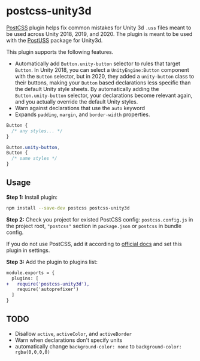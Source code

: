 # postcss-unity3d

[PostCSS] plugin helps fix common mistakes for Unity 3d `.uss` files meant to be used across Unity 2018, 2019, and 2020.
The plugin is meant to be used with the [PostUSS] package for Unity3d.

[PostCSS]: https://github.com/postcss/postcss
[PostUSS]: https://github.com/cdhanna/postuss

This plugin supports the following features.
- Automatically add `Button.unity-button` selector to rules that target `Button`. In Unity 2018, you can select a `UnityEngine:Button` component with the `Button` selector, but in 2020, they added a `unity-button` class to their buttons, making your `Button` based declarations less specific than the default Unity style sheets. By automatically adding the `Button.unity-button` selector, your declarations become relevant again, and you actually override the default Unity styles.
- Warn against declarations that use the `auto` keyword  
- Expands `padding`, `margin`, and `border-width` properties. 

```css
Button {
  /* any styles... */
}
```

```css
Button.unity-button,
Button {
  /* same styles */
}
```


## Usage

**Step 1:** Install plugin:

```sh
npm install --save-dev postcss postcss-unity3d
```

**Step 2:** Check you project for existed PostCSS config: `postcss.config.js`
in the project root, `"postcss"` section in `package.json`
or `postcss` in bundle config.

If you do not use PostCSS, add it according to [official docs]
and set this plugin in settings.

**Step 3:** Add the plugin to plugins list:

```diff
module.exports = {
  plugins: [
+   require('postcss-unity3d'),
    require('autoprefixer')
  ]
}
```

## TODO
- Disallow `active`, `activeColor`, and `activeBorder` 
- Warn when declarations don't specify units
- automatically change `background-color: none` to `background-color: rgba(0,0,0,0)`

[official docs]: https://github.com/postcss/postcss#usage
